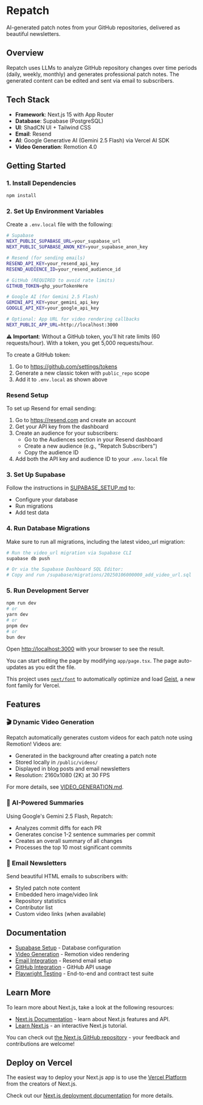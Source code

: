 # Repatch

AI-generated patch notes from your GitHub repositories, delivered as beautiful newsletters.

## Overview

Repatch uses LLMs to analyze GitHub repository changes over time periods (daily, weekly, monthly) and generates professional patch notes. The generated content can be edited and sent via email to subscribers.

## Tech Stack

- **Framework**: Next.js 15 with App Router
- **Database**: Supabase (PostgreSQL)
- **UI**: ShadCN UI + Tailwind CSS
- **Email**: Resend
- **AI**: Google Generative AI (Gemini 2.5 Flash) via Vercel AI SDK
- **Video Generation**: Remotion 4.0

## Getting Started

### 1. Install Dependencies

```bash
npm install
```

### 2. Set Up Environment Variables

Create a `.env.local` file with the following:

```bash
# Supabase
NEXT_PUBLIC_SUPABASE_URL=your_supabase_url
NEXT_PUBLIC_SUPABASE_ANON_KEY=your_supabase_anon_key

# Resend (for sending emails)
RESEND_API_KEY=your_resend_api_key
RESEND_AUDIENCE_ID=your_resend_audience_id

# GitHub (REQUIRED to avoid rate limits)
GITHUB_TOKEN=ghp_yourTokenHere

# Google AI (for Gemini 2.5 Flash)
GEMINI_API_KEY=your_gemini_api_key
GOOGLE_API_KEY=your_google_api_key

# Optional: App URL for video rendering callbacks
NEXT_PUBLIC_APP_URL=http://localhost:3000
```

**⚠️ Important**: Without a GitHub token, you'll hit rate limits (60 requests/hour). With a token, you get 5,000 requests/hour.

To create a GitHub token:

1. Go to https://github.com/settings/tokens
2. Generate a new classic token with `public_repo` scope
3. Add it to `.env.local` as shown above

### Resend Setup

To set up Resend for email sending:

1. Go to https://resend.com and create an account
2. Get your API key from the dashboard
3. Create an audience for your subscribers:
   - Go to the Audiences section in your Resend dashboard
   - Create a new audience (e.g., "Repatch Subscribers")
   - Copy the audience ID
4. Add both the API key and audience ID to your `.env.local` file

### 3. Set Up Supabase

Follow the instructions in [SUPABASE_SETUP.md](./SUPABASE_SETUP.md) to:

- Configure your database
- Run migrations
- Add test data

### 4. Run Database Migrations

Make sure to run all migrations, including the latest video_url migration:

```bash
# Run the video_url migration via Supabase CLI
supabase db push

# Or via the Supabase Dashboard SQL Editor:
# Copy and run /supabase/migrations/20250106000000_add_video_url.sql
```

### 5. Run Development Server

```bash
npm run dev
# or
yarn dev
# or
pnpm dev
# or
bun dev
```

Open [http://localhost:3000](http://localhost:3000) with your browser to see the result.

You can start editing the page by modifying `app/page.tsx`. The page auto-updates as you edit the file.

This project uses [`next/font`](https://nextjs.org/docs/app/building-your-application/optimizing/fonts) to automatically optimize and load [Geist](https://vercel.com/font), a new font family for Vercel.

## Features

### 🎬 Dynamic Video Generation

Repatch automatically generates custom videos for each patch note using Remotion! Videos are:
- Generated in the background after creating a patch note
- Stored locally in `/public/videos/`
- Displayed in blog posts and email newsletters
- Resolution: 2160x1080 (2K) at 30 FPS

For more details, see [VIDEO_GENERATION.md](./VIDEO_GENERATION.md).

### 🤖 AI-Powered Summaries

Using Google's Gemini 2.5 Flash, Repatch:
- Analyzes commit diffs for each PR
- Generates concise 1-2 sentence summaries per commit
- Creates an overall summary of all changes
- Processes the top 10 most significant commits

### 📧 Email Newsletters

Send beautiful HTML emails to subscribers with:
- Styled patch note content
- Embedded hero image/video link
- Repository statistics
- Contributor list
- Custom video links (when available)

## Documentation

- [Supabase Setup](./SUPABASE_SETUP.md) - Database configuration
- [Video Generation](./VIDEO_GENERATION.md) - Remotion video rendering
- [Email Integration](./EMAIL_INTEGRATION.md) - Resend email setup
- [GitHub Integration](./GITHUB_INTEGRATION.md) - GitHub API usage
- [Playwright Testing](./docs/testing/playwright.md) - End-to-end and contract test suite

## Learn More

To learn more about Next.js, take a look at the following resources:

- [Next.js Documentation](https://nextjs.org/docs) - learn about Next.js features and API.
- [Learn Next.js](https://nextjs.org/learn) - an interactive Next.js tutorial.

You can check out [the Next.js GitHub repository](https://github.com/vercel/next.js) - your feedback and contributions are welcome!

## Deploy on Vercel

The easiest way to deploy your Next.js app is to use the [Vercel Platform](https://vercel.com/new?utm_medium=default-template&filter=next.js&utm_source=create-next-app&utm_campaign=create-next-app-readme) from the creators of Next.js.

Check out our [Next.js deployment documentation](https://nextjs.org/docs/app/building-your-application/deploying) for more details.
